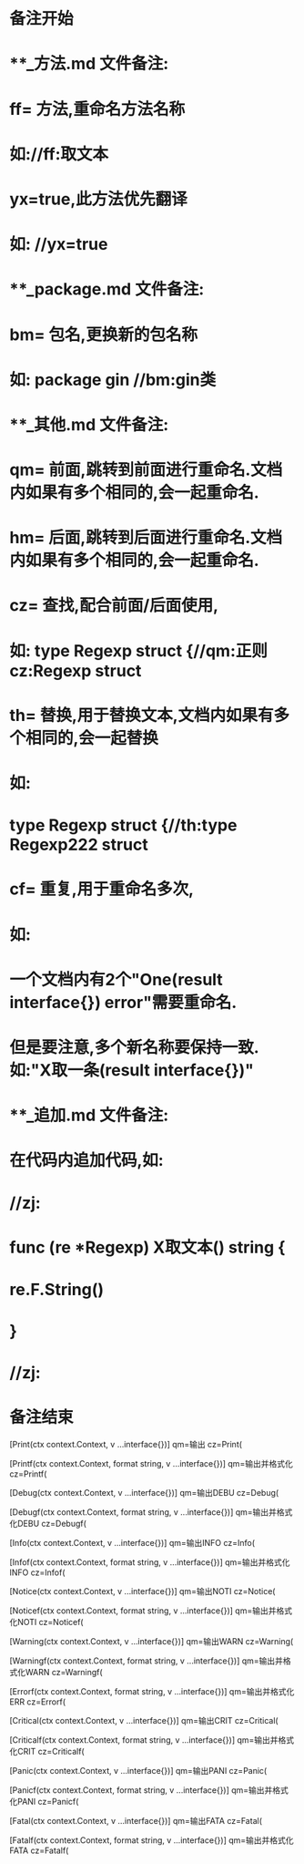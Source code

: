 # 备注开始
# **_方法.md 文件备注:
# ff= 方法,重命名方法名称
# 如://ff:取文本
#
# yx=true,此方法优先翻译
# 如: //yx=true

# **_package.md 文件备注:
# bm= 包名,更换新的包名称 
# 如: package gin //bm:gin类

# **_其他.md 文件备注:
# qm= 前面,跳转到前面进行重命名.文档内如果有多个相同的,会一起重命名.
# hm= 后面,跳转到后面进行重命名.文档内如果有多个相同的,会一起重命名.
# cz= 查找,配合前面/后面使用,
# 如: type Regexp struct {//qm:正则 cz:Regexp struct
#
# th= 替换,用于替换文本,文档内如果有多个相同的,会一起替换
# 如:
# type Regexp struct {//th:type Regexp222 struct
#
# cf= 重复,用于重命名多次,
# 如: 
# 一个文档内有2个"One(result interface{}) error"需要重命名.
# 但是要注意,多个新名称要保持一致. 如:"X取一条(result interface{})"

# **_追加.md 文件备注:
# 在代码内追加代码,如:
# //zj:
# func (re *Regexp) X取文本() string { 
# re.F.String()
# }
# //zj:
# 备注结束

[Print(ctx context.Context, v ...interface{})]
qm=输出
cz=Print(

[Printf(ctx context.Context, format string, v ...interface{})]
qm=输出并格式化
cz=Printf(

[Debug(ctx context.Context, v ...interface{})]
qm=输出DEBU
cz=Debug(

[Debugf(ctx context.Context, format string, v ...interface{})]
qm=输出并格式化DEBU
cz=Debugf(

[Info(ctx context.Context, v ...interface{})]
qm=输出INFO
cz=Info(

[Infof(ctx context.Context, format string, v ...interface{})]
qm=输出并格式化INFO
cz=Infof(

[Notice(ctx context.Context, v ...interface{})]
qm=输出NOTI
cz=Notice(

[Noticef(ctx context.Context, format string, v ...interface{})]
qm=输出并格式化NOTI
cz=Noticef(

[Warning(ctx context.Context, v ...interface{})]
qm=输出WARN
cz=Warning(

[Warningf(ctx context.Context, format string, v ...interface{})]
qm=输出并格式化WARN
cz=Warningf(

[Errorf(ctx context.Context, format string, v ...interface{})]
qm=输出并格式化ERR
cz=Errorf(

[Critical(ctx context.Context, v ...interface{})]
qm=输出CRIT
cz=Critical(

[Criticalf(ctx context.Context, format string, v ...interface{})]
qm=输出并格式化CRIT
cz=Criticalf(

[Panic(ctx context.Context, v ...interface{})]
qm=输出PANI
cz=Panic(

[Panicf(ctx context.Context, format string, v ...interface{})]
qm=输出并格式化PANI
cz=Panicf(

[Fatal(ctx context.Context, v ...interface{})]
qm=输出FATA
cz=Fatal(

[Fatalf(ctx context.Context, format string, v ...interface{})]
qm=输出并格式化FATA
cz=Fatalf(
